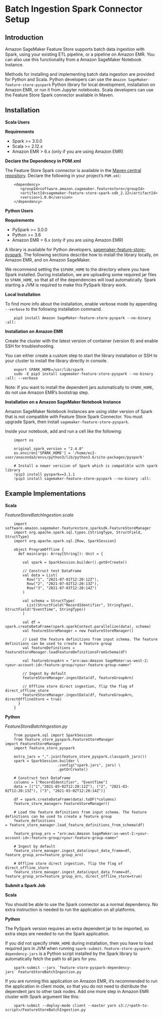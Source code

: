 # Batch Ingestion Spark Connector Setup<a name="batch-ingestion-spark-connector-setup"></a>

## Introduction<a name="w2323aac23c29c11b3"></a>

 Amazon SageMaker Feature Store supports batch data ingestion with Spark, using your existing ETL pipeline, or a pipeline on Amazon EMR\. You can also use this functionality from a Amazon SageMaker Notebook Instance\. 

 Methods for installing and implementing batch data ingestion are provided for Python and Scala\. Python developers can use the `Amazon SageMaker-feature-store-pyspark` Python library for local development, installation on Amazon EMR, or run it from Jupyter notebooks\. Scala developers can use the Feature Store Spark connector available in Maven\. 

## Installation<a name="w2323aac23c29c11b5"></a>

 **Scala Users** 

 ****Requirements**** 
+  Spark >= 3\.0\.0 
+  Scala >= 2\.12\.x  
+  Amazon EMR > 6\.x \(only if you are using Amazon EMR\) 

 **Declare the Dependency in POM\.xml** 

 The Feature Store Spark connector is available in the [Maven central repository](https://mvnrepository.com/artifact/software.amazon.sagemaker.featurestore/sagemaker-feature-store-spark-sdk)\. Declare the following in your project’s `POM.xml`: 

```
    <dependency>
       <groupId>software.amazon.sagemaker.featurestore</groupId>
       <artifactId>sagemaker-feature-store-spark-sdk_2.12</artifactId>
       <version>1.0.0</version>
    </dependency>
```

 **Python Users** 

 ****Requirements**** 
+  PySpark >= 3\.0\.0 
+  Python >= 3\.6  
+  Amazon EMR > 6\.x \(only if you are using Amazon EMR\) 

 A library is available for Python developers, [sagemaker\-feature\-store\-pyspark](https://pypi.org/project/sagemaker-feature-store-pyspark/)\. The following sections describe how to install the library locally, on Amazon EMR, and on Amazon SageMaker\. 

 We recommend setting the `$SPARK_HOME` to the directory where you have Spark installed\. During installation, we are uploading some required jar files to `SPARK_HOME`, so that all of the dependencies will load automatically\. Spark starting a JVM is required to make this PySpark library work\. 

 **Local Installation** 

 To find more info about the installation, enable verbose mode by appending `--verbose` to the following installation command\. 

```
    pip3 install Amazon SageMaker-feature-store-pyspark --no-binary :all:
```

 **Installation on Amazon EMR** 

 Create the cluster with the latest version of container \(version 6\) and enable SSH for troubleshooting\.  

 You can either create a custom step to start the library installation or SSH to your cluster to install the library directly in console\. 

```
    export SPARK_HOME=/usr/lib/spark
    sudo -E pip3 install sagemaker-feature-store-pyspark --no-binary :all: --verbose
```

 Note: If you want to install the dependent jars automatically to `SPARK_HOME`, do not use Amazon EMR’s bootstrap step\. 

 **Installation on a Amazon SageMaker Notebook Instance** 

 Amazon SageMaker Notebook Instances are using older version of Spark that is not compatible with Feature Store Spark Connector\. You must upgrade Spark, then install `sagemaker-feature-store-pyspark`\.  

 Inside your notebook, add and run a cell like the following: 

```
    import os
    
    original_spark_version = "2.4.0"
    os.environ['SPARK_HOME'] = '/home/ec2-user/anaconda3/envs/python3/lib/python3.6/site-packages/pyspark'
    
    # Install a newer versiion of Spark which is compatible with spark library
    !pip3 install pyspark==3.1.1
    !pip3 install sagemaker-feature-store-pyspark --no-binary :all:
```

## Example Implementations<a name="w2323aac23c29c11b7"></a>

 **Scala** 

 *FeatureStoreBatchIngestion\.scala* 

```
    import software.amazon.sagemaker.featurestore.sparksdk.FeatureStoreManager
    import org.apache.spark.sql.types.{StringType, StructField, StructType}
    import org.apache.spark.sql.{Row, SparkSession}
    
    object ProgramOffline {
      def main(args: Array[String]): Unit = {
    
        val spark = SparkSession.builder().getOrCreate()
    
        // Construct test DataFrame
        val data = List(
          Row("1", "2021-07-01T12:20:12Z"),
          Row("2", "2021-07-02T12:20:13Z"),
          Row("3", "2021-07-03T12:20:14Z")
        )
        
        val schema = StructType(
          List(StructField("RecordIdentifier", StringType), StructField("EventTime", StringType))
        )
    
        val df = spark.createDataFrame(spark.sparkContext.parallelize(data), schema)
        val featureStoreManager = new FeatureStoreManager()
        
        // Load the feature definitions from input schema. The feature definitions can be used to create a feature group
        val featureDefinitions = featureStoreManager.loadFeatureDefinitionsFromSchema(df)
    
        val featureGroupArn = "arn:aws:Amazon SageMaker:us-west-2:<your-account-id>:feature-group/<your-feature-group-name>"
       
        // Ingest by default
        featureStoreManager.ingestData(df, featureGroupArn)
        
        // Offline store direct ingestion, flip the flag of direct_offline_store
        featureStoreManager.ingestData(df, featureGroupArn, directOfflineStore = true)
      }
    }
```

 **Python** 

 *FeatureStoreBatchIngestion\.py* 

```
    from pyspark.sql import SparkSession
    from feature_store_pyspark.FeatureStoreManager import FeatureStoreManager
    import feature_store_pyspark
    
    extra_jars = ",".join(feature_store_pyspark.classpath_jars())
    spark = SparkSession.builder \
                        .config("spark.jars", jars) \
                        .getOrCreate()
    
    # Construct test DataFrame
    columns = ["RecordIdentifier", "EventTime"]
    data = [("1","2021-03-02T12:20:12Z"), ("2", "2021-03-02T12:20:13Z"), ("3", "2021-03-02T12:20:14Z")]
    
    df = spark.createDataFrame(data).toDF(*columns)
    feature_store_manager= FeatureStoreManager()
     
    # Load the feature definitions from input schema. The feature definitions can be used to create a feature group
    feature_definitions = feature_store_manager.load_feature_definitions_from_schema(df)
    
    feature_group_arn = "arn:aws:Amazon SageMaker:us-west-2:<your-account-id>:feature-group/<your-feature-group-name>"
    
    # Ingest by default
    feature_store_manager.ingest_data(input_data_frame=df, feature_group_arn=feature_group_arn)
    
    # Offline store direct ingestion, flip the flag of direct_offline_store
    feature_store_manager.ingest_data(input_data_frame=df, feature_group_arn=feature_group_arn, direct_offline_store=true)
```

 **Submit a Spark Job** 

 **Scala** 

 You should be able to use the Spark connector as a normal dependency\. No extra instruction is needed to run the application on all platforms\. 

 **Python** 

 The PySpark version requires an extra dependent jar to be imported, so extra steps are needed to run the Spark application\. 

 If you did not specify `SPARK_HOME` during installation, then you have to load required jars in JVM when running `spark-submit`\. `feature-store-pyspark-dependency-jars` is a Python script installed by the Spark library to automatically fetch the path to all jars for you\. 

```
    spark-submit --jars `feature-store-pyspark-dependency-jars` FeatureStoreBatchIngestion.py
```

 If you are running this application on Amazon EMR, it’s recommended to run the application in client mode, so that you do not need to distribute the dependent jars to other task nodes\. Add one more step in Amazon EMR cluster with Spark argument like this: 

```
    spark-submit --deploy-mode client --master yarn s3://<path-to-script>/FeatureStoreBatchIngestion.py
```